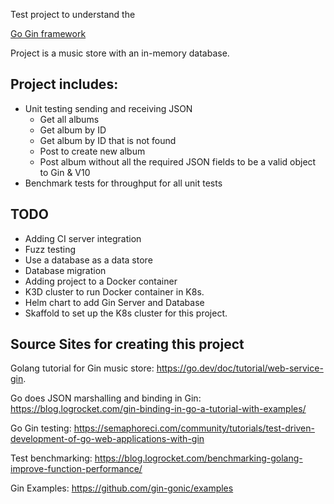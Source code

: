Test project to understand the 

[Go Gin framework](https://github.com/gin-gonic/gin#gin-web-framework)

Project is a music store with an in-memory database.

## Project includes:

* Unit testing sending and receiving JSON
  * Get all albums
  * Get album by ID
  * Get album by ID that is not found
  * Post to create new album
  * Post album without all the required JSON fields to be a valid object to Gin & V10 
* Benchmark tests for throughput for all unit tests

## TODO
* Adding CI server integration
* Fuzz testing
* Use a database as a data store
* Database migration
* Adding project to a Docker container
* K3D cluster to run Docker container in K8s.
* Helm chart to add Gin Server and Database
* Skaffold to set up the K8s cluster for this project.

## Source Sites for creating this project

Golang tutorial for Gin music store: https://go.dev/doc/tutorial/web-service-gin. 

Go does JSON marshalling and binding in Gin: https://blog.logrocket.com/gin-binding-in-go-a-tutorial-with-examples/

Go Gin testing: https://semaphoreci.com/community/tutorials/test-driven-development-of-go-web-applications-with-gin

Test benchmarking: https://blog.logrocket.com/benchmarking-golang-improve-function-performance/

Gin Examples: https://github.com/gin-gonic/examples